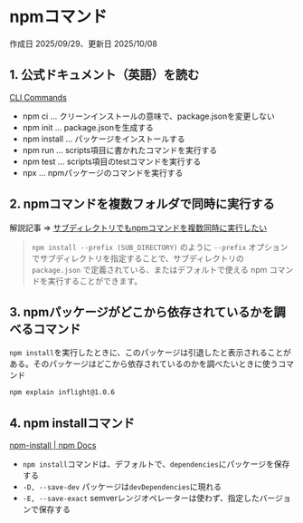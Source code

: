 # npmコマンド

作成日 2025/09/29、更新日 2025/10/08

## 1. 公式ドキュメント（英語）を読む

[CLI Commands](https://docs.npmjs.com/cli/v11/commands)

- npm ci ... クリーンインストールの意味で、package.jsonを変更しない
- npm init ... package.jsonを生成する
- npm install ... パッケージをインストールする
- npm run ... scripts項目に書かれたコマンドを実行する
- npm test ... scripts項目のtestコマンドを実行する
- npx ... npmパッケージのコマンドを実行する

## 2. npmコマンドを複数フォルダで同時に実行する

解説記事 => [サブディレクトリでもnpmコマンドを複数同時に実行したい](https://qiita.com/algas/items/83c8a1df7ecf03177527)

> `npm install --prefix (SUB_DIRECTORY)` のように `--prefix` オプションでサブディレクトリを指定することで、サブディレクトリの `package.json` で定義されている、またはデフォルトで使える npm コマンドを実行することができます。

## 3. npmパッケージがどこから依存されているかを調べるコマンド

`npm install`を実行したときに、このパッケージは引退したと表示されることがある。そのパッケージはどこから依存されているのかを調べたいときに使うコマンド

```bash
npm explain inflight@1.0.6
```

## 4. npm installコマンド

[npm-install | npm Docs](https://docs.npmjs.com/cli/v11/commands/npm-install)

- `npm install`コマンドは、デフォルトで、`dependencies`にパッケージを保存する
- `-D, --save-dev` パッケージは`devDependencies`に現れる
- `-E, --save-exact` semverレンジオペレーターは使わず、指定したバージョンで保存する
